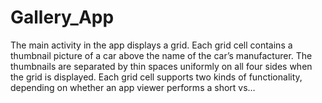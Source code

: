 # Gallery_App
The main activity in the app displays a grid. Each grid cell contains a thumbnail picture of a car above the name of the car’s manufacturer. The thumbnails are separated by thin spaces uniformly on all four sides when the grid is displayed. Each grid cell supports two kinds of functionality, depending on whether an app viewer performs a short vs…
